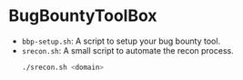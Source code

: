 # BugBountyToolBox

- `bbp-setup.sh`: A script to setup your bug bounty tool.
- `srecon.sh`: A small script to automate the recon process.
    ```sh
    ./srecon.sh <domain>
    ```